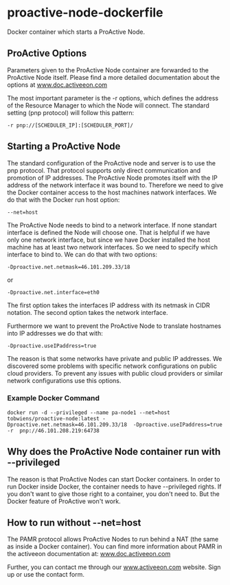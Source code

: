 # proactive-node-dockerfile
Docker container which starts a ProActive Node. 

## ProActive Options
Parameters given to the ProActive Node container are forwarded to the ProActive Node itself.
Please find a more detailed documentation about the options at www.doc.activeeon.com

The most important parameter is the -r options, which defines the address of the Resource Manager to which
the Node will connect.
The standard setting (pnp protocol) will follow this pattern:
```
-r pnp://[SCHEDULER_IP]:[SCHEDULER_PORT]/
```

## Starting a ProActive Node
The standard configuration of the ProActive node and server is to use the pnp protocol. That protocol supports
only direct communication and promotion of IP addresses. The ProActive Node promotes itself with the
 IP address of the network interface it was bound to. Therefore we need to give the Docker container access
 to the host machines natwork interfaces. We do that with the Docker run host option:
 ```
 --net=host
 ```
 
 The ProActive Node needs to bind to a network interface. If none standart interface is defined the Node will
 choose one. That is helpful if we have only one network interface, but since we have Docker installed the
 host machine has at least two network interfaces. So we need to specify which interface to bind to.
 We can do that with two options:
 ```
 -Dproactive.net.netmask=46.101.209.33/18
 ```
 or
 ```
 -Dproactive.net.interface=eth0
 ```
 
 The first option takes the interfaces IP address with its netmask in CIDR notation.
 The second option takes the network interface.
 
 Furthermore we want to prevent the ProActive Node to translate hostnames into IP addresses we do that with:
 ```
 -Dproactive.useIPaddress=true
 ```
 The reason is that some networks have private and public IP addresses. We discovered some problems with 
 specific network configurations on public cloud providers. To prevent any issues with public cloud 
 providers or similar network configurations use this options. 
 
 ### Example Docker Command
 ```
 docker run -d --privileged --name pa-node1 --net=host tobwiens/proactive-node:latest -Dproactive.net.netmask=46.101.209.33/18  -Dproactive.useIPaddress=true -r  pnp://46.101.208.219:64738
 ```
 
 ## Why does the ProActive Node container run with --privileged
 
The reason is that ProActive Nodes can start Docker containers. In order to run Docker inside Docker, 
the container needs to have --privileged rights.
If you don't want to give those right to a container, you don't need to. But the Docker feature of
ProActive won't work. 

## How to run without --net=host
The PAMR protocol allows ProActive Nodes to run behind a NAT (the same as inside a Docker container). 
You can find more information about PAMR in the activeeon documentation at: www.doc.activeeon.com

Further, you can contact me through our www.activeeon.com website. Sign up or use the contact form.